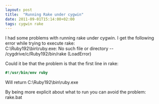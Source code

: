 ```yaml
---
layout: post
title:  "Running Rake under cygwin"
date: 2011-09-01T15:14:00+02:00
tags: cygwin rake
---
```


I had some problems with running rake under cygwin. I get the following error while trying to execute rake:  
C:\\Ruby192\\bin\\ruby.exe: No such file or directory -- /cygdrive/c/Ruby192/bin/rake (LoadError)  
  
Could it be that the problem is that the first line in rake:

```rb
#!/usr/bin/env ruby
```

Will return C:\\Ruby192\\bin\\ruby.exe  
  
By being more explicit about what to run you can avoid the problem:  
rake.bat
